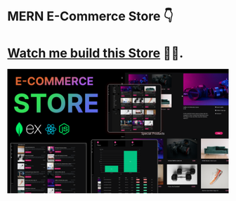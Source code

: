 ﻿# MERN E-Commerce Store 👇

 

# [Watch me build this Store](https://www.youtube.com/watch?v=PRpTY5LS95M&list=PLSDeUiTMfxW5ymcWAXlbnJ3KLoN34Li_C&pp=gAQBiAQB) 🤘🥂.

![Course Thumbnail](/thumb.png)





